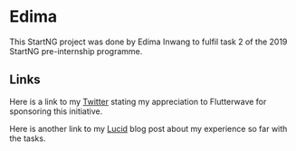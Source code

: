 # Edima 

This StartNG project was done by Edima Inwang to fulfil task 2 of the 2019 StartNG pre-internship programme.

## Links

Here is a link to my [Twitter](https://twitter.com/EdimaInwang/status/1164900860415135746) stating my appreciation to Flutterwave for sponsoring this initiative.

Here is another link to my [Lucid](https://lucid.blog/edimainwang/post/1566569353) blog post about my experience so far with the tasks.